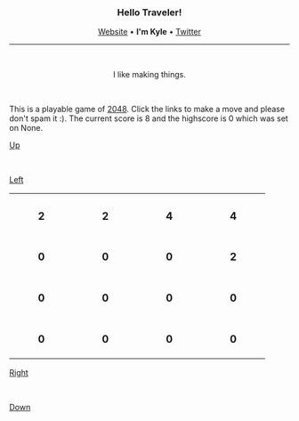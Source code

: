 <h3 align="center">Hello Traveler!</h3>
<p align="center"><a href="https://kyledenief.me">Website</a> • <b>I'm Kyle</b> • <a href="https://x.com/ky421_">Twitter</a></p>
<hr>

</br>

<p align="center">I like making things.</p>

</br>

This is a playable game of [2048](https://en.wikipedia.org/wiki/2048_(video_game)). Click the links to make a move and please don't spam it :). The current score is 8 and the highscore is 0 which was set on None.

<a href="http://127.0.0.1:5000/click/1">Up</a>

</br>

<div>

  <a href="http://127.0.0.1:5000/click/2">Left</a>

  <table align="center">
  
  <tr>
  
  <td align="center">
    <h3>2</a>
    </br>
    <img width="99" height="0">
  </td>
  
  <td align="center">
    <h3>2</a>
    </br>
    <img width="99" height="0">
  </td>
  
  <td align="center">
    <h3>4</a>
    </br>
    <img width="99" height="0">
  </td>
  
  <td align="center">
    <h3>4</a>
    </br>
    <img width="99" height="0">
  </td>
  
  </tr>
  
  <tr>
  
  <td align="center">
    <h3>0</a>
    </br>
    <img width="99" height="0">
  </td>
  
  <td align="center">
    <h3>0</a>
    </br>
    <img width="99" height="0">
  </td>
  
  <td align="center">
    <h3>0</a>
    </br>
    <img width="99" height="0">
  </td>
  
  <td align="center">
    <h3>2</a>
    </br>
    <img width="99" height="0">
  </td>
  
  </tr>
  
  <tr>
  
  <td align="center">
    <h3>0</a>
    </br>
    <img width="99" height="0">
  </td>
  
  <td align="center">
    <h3>0</a>
    </br>
    <img width="99" height="0">
  </td>
  
  <td align="center">
    <h3>0</a>
    </br>
    <img width="99" height="0">
  </td>
  
  <td align="center">
    <h3>0</a>
    </br>
    <img width="99" height="0">
  </td>
  
  </tr>
  
  <tr>
  
  <td align="center">
    <h3>0</a>
    </br>
    <img width="99" height="0">
  </td>
  
  <td align="center">
    <h3>0</a>
    </br>
    <img width="99" height="0">
  </td>
  
  <td align="center">
    <h3>0</a>
    </br>
    <img width="99" height="0">
  </td>
  
  <td align="center">
    <h3>0</a>
    </br>
    <img width="99" height="0">
  </td>
  
  </tr>
  
  </table>

  <a href="http://127.0.0.1:5000/click/3">Right</a>

</div>

</br>

<a href="http://127.0.0.1:5000/click/2">Down</a>